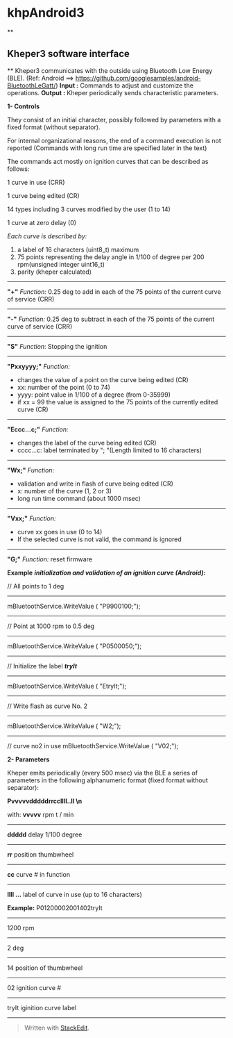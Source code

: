 # khpAndroid3
**

Kheper3 software interface 
-----------------------------

**
Kheper3 communicates with the outside using Bluetooth Low Energy (BLE).
(Ref: Android ==> https://github.com/googlesamples/android-BluetoothLeGatt/)
**Input :**
Commands to adjust and customize the operations.
**Output :**
Kheper periodically sends characteristic parameters.

**1- Controls**

They consist of an initial character, possibly followed by parameters with a fixed format (without separator).

For internal organizational reasons,  the end of a command execution is not reported
(Commands  with long run time are specified later in the text)

The commands act mostly on ignition  curves that can be described as follows:

1 curve in use (CRR)

1 curve being edited (CR)

14 types including 3 curves modified by the user (1 to 14)

1 curve at zero delay (0)

*Each curve is described by:*

 1. a label of 16 characters (uint8_t) maximum
 2. 75 points representing the delay angle in 1/100 of degree per 200 rpm(unsigned integer uint16_t)
 3. parity (kheper calculated)


----------


**"+"**
*Function:* 
0.25 deg to add in each of the 75 points of the current curve of service (CRR)

----------------
**"-"**
*Function:* 
0.25 deg to subtract in each of the 75 points of the current curve of service (CRR)

--------------
**"S"**
*Function*: 
Stopping the ignition

-------------
**"Pxxyyyy;"** 
*Function:* 
 - changes the value of a point on the curve being edited (CR)
 - xx: number of the point (0 to 74)
 - yyyy: point value in 1/100 of a degree (from 0-35999)
 - if xx = 99  the value is assigned to the 75 points of the currently edited curve (CR)


          
	
          

----------
**"Eccc...c;"**
*Function:* 
 - changes the label of the curve being edited (CR)
 - cccc...c: label terminated by "; "(Length limited to 16 characters)


	  

----------
**"Wx;"** 
*Function*: 
 - validation and write in flash of  curve being edited (CR)
 -  x: number of the curve (1, 2 or 3)
 - long run time command  (about 1000 msec)

	 
       

---------
**"Vxx;"**
*Function:*  
 - curve xx goes in use (0 to 14)
 -   If the selected curve is not valid, the command is ignored


	

----------
**"G;"** 
*Function:* 
reset firmware
 
**Example**
 ***initialization and validation of an ignition curve (Android):***

// All points to 1 deg


----------


mBluetoothService.WriteValue ( "P9900100;");


----------


// Point at 1000 rpm to 0.5 deg


----------


mBluetoothService.WriteValue ( "P0500050;");


----------


// Initialize the label ***tryIt***


----------


mBluetoothService.WriteValue ( "EtryIt;");


----------


// Write flash as curve No. 2


----------


mBluetoothService.WriteValue ( "W2;");


----------


// curve no2 in use
mBluetoothService.WriteValue ( "V02;");

**2- Parameters**

Kheper emits periodically (every 500 msec) via the BLE a series of parameters in the following alphanumeric format (fixed format without separator):

**Pvvvvvdddddrrccllll..ll \n**

with:
**vvvvv** 		rpm t / min


----------


**ddddd** 		delay 1/100 degree


----------


**rr** 			position thumbwheel


----------


**cc** 			curve # in function


----------


**llll ...** 			label of curve in use (up to 16 characters)

**Example:** 
P01200002001402tryIt


----------


1200 rpm


----------


2 deg


----------


14  position of thumbwheel


----------


02 ignition curve #


----------


tryIt iginition curve label


----------


> Written with [StackEdit](https://stackedit.io/).
